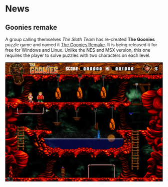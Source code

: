 # News

## Goonies remake

A group calling themselves *The Sloth Team* has re-created **The Goonies** puzzle game and named it [The Goonies Remake](http://thegoonies.zxq.net/). It is being released it for free for Windows and Linux. Unlike the NES and MSX version, this one requires the player to solve puzzles with two characters on each level.

![The Goonies](news/goonies.jpg)


